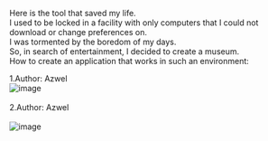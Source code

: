 Here is the tool that saved my life.<br>
I used to be locked in a facility with only computers that I could not download or change preferences on.<br> 
I was tormented by the boredom of my days.<br>
So, in search of entertainment, I decided to create a museum.<br>
How to create an application that works in such an environment:


1.Author: Azwel<br>
![image](https://github.com/matahino/drawing/assets/96413690/90a1ad73-c433-43aa-aea2-5a399cd67846)<br><br>
2.Author: Azwel<br><br>
![image](https://github.com/matahino/drawing/assets/96413690/20f2b01e-15e9-4eb2-bdbe-91bc3260cb90)
